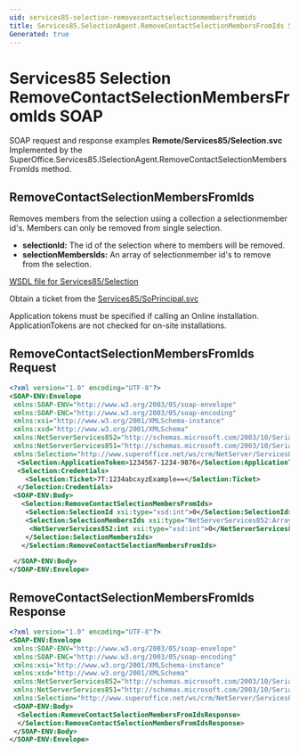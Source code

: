 ```yaml
---
uid: services85-selection-removecontactselectionmembersfromids
title: Services85.SelectionAgent.RemoveContactSelectionMembersFromIds SOAP
Generated: true
---
```


# Services85 Selection RemoveContactSelectionMembersFromIds SOAP

SOAP request and response examples **Remote/Services85/Selection.svc**
Implemented by the <see cref="M:SuperOffice.Services85.ISelectionAgent.RemoveContactSelectionMembersFromIds">SuperOffice.Services85.ISelectionAgent.RemoveContactSelectionMembersFromIds</see> method.

## RemoveContactSelectionMembersFromIds

Removes members from the selection using a collection a selectionmember id's. Members can only be removed from single selection.

* **selectionId:** The id of the selection where to members will be removed.
* **selectionMembersIds:** An array of selectionmember id's to remove from the selection.



[WSDL file for Services85/Selection](../Services85-Selection.md)

Obtain a ticket from the [Services85/SoPrincipal.svc](../SoPrincipal/SoPrincipal.md)

Application tokens must be specified if calling an Online installation. ApplicationTokens are not checked for on-site installations.

## RemoveContactSelectionMembersFromIds Request

```xml
<?xml version="1.0" encoding="UTF-8"?>
<SOAP-ENV:Envelope
 xmlns:SOAP-ENV="http://www.w3.org/2003/05/soap-envelope"
 xmlns:SOAP-ENC="http://www.w3.org/2003/05/soap-encoding"
 xmlns:xsi="http://www.w3.org/2001/XMLSchema-instance"
 xmlns:xsd="http://www.w3.org/2001/XMLSchema"
 xmlns:NetServerServices852="http://schemas.microsoft.com/2003/10/Serialization/Arrays"
 xmlns:NetServerServices851="http://schemas.microsoft.com/2003/10/Serialization/"
 xmlns:Selection="http://www.superoffice.net/ws/crm/NetServer/Services85">
  <Selection:ApplicationToken>1234567-1234-9876</Selection:ApplicationToken>
  <Selection:Credentials>
    <Selection:Ticket>7T:1234abcxyzExample==</Selection:Ticket>
  </Selection:Credentials>
 <SOAP-ENV:Body>
   <Selection:RemoveContactSelectionMembersFromIds>
    <Selection:SelectionId xsi:type="xsd:int">0</Selection:SelectionId>
    <Selection:SelectionMembersIds xsi:type="NetServerServices852:ArrayOfint">
     <NetServerServices852:int xsi:type="xsd:int">0</NetServerServices852:int>
    </Selection:SelectionMembersIds>
   </Selection:RemoveContactSelectionMembersFromIds>

 </SOAP-ENV:Body>
</SOAP-ENV:Envelope>

```


## RemoveContactSelectionMembersFromIds Response

```xml
<?xml version="1.0" encoding="UTF-8"?>
<SOAP-ENV:Envelope
 xmlns:SOAP-ENV="http://www.w3.org/2003/05/soap-envelope"
 xmlns:SOAP-ENC="http://www.w3.org/2003/05/soap-encoding"
 xmlns:xsi="http://www.w3.org/2001/XMLSchema-instance"
 xmlns:xsd="http://www.w3.org/2001/XMLSchema"
 xmlns:NetServerServices852="http://schemas.microsoft.com/2003/10/Serialization/Arrays"
 xmlns:NetServerServices851="http://schemas.microsoft.com/2003/10/Serialization/"
 xmlns:Selection="http://www.superoffice.net/ws/crm/NetServer/Services85">
 <SOAP-ENV:Body>
  <Selection:RemoveContactSelectionMembersFromIdsResponse>
  </Selection:RemoveContactSelectionMembersFromIdsResponse>
 </SOAP-ENV:Body>
</SOAP-ENV:Envelope>

```

